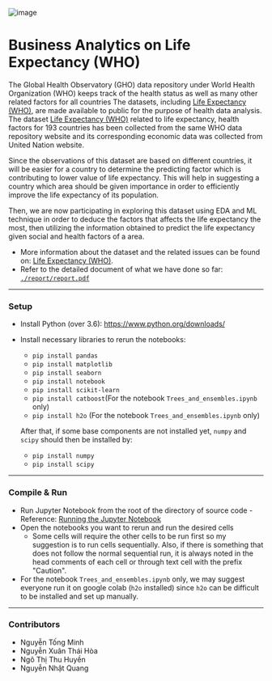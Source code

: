 ![image](https://user-images.githubusercontent.com/86721208/164498440-5f171021-c58f-470f-863c-dbb5b0325ae4.png)

# Business Analytics on Life Expectancy (WHO)

The Global Health Observatory (GHO) data repository under World Health Organization (WHO) keeps track of the health status as well as many other related factors for all countries The datasets, including [Life Expectancy (WHO)](https://www.kaggle.com/datasets/kumarajarshi/life-expectancy-who?fbclid=IwAR155pP1NyfjMQUfIxPN-s6oD06RWTAX9X0Gv5wkvPdVlUgP__Us2VNxujE), are made available to public for the purpose of health data analysis. The dataset [Life Expectancy (WHO)](https://www.kaggle.com/datasets/kumarajarshi/life-expectancy-who?fbclid=IwAR155pP1NyfjMQUfIxPN-s6oD06RWTAX9X0Gv5wkvPdVlUgP__Us2VNxujE) related to life expectancy, health factors for 193 countries has been collected from the same WHO data repository website and its corresponding economic data was collected from United Nation website.

Since the observations of this dataset are based on different countries, it will be easier for a country to determine the predicting factor which is contributing to lower value of life expectancy. This will help in suggesting a country which area should be given importance in order to efficiently improve the life expectancy of its population.

Then, we are now participating in exploring this dataset using EDA and ML technique in order to deduce the factors that affects the life expectancy the most, then utilizing the information obtained to predict the life expectancy given social and health factors of a area.

- More information about the dataset and the related issues can be found on: [Life Expectancy (WHO)](https://www.kaggle.com/datasets/kumarajarshi/life-expectancy-who?fbclid=IwAR155pP1NyfjMQUfIxPN-s6oD06RWTAX9X0Gv5wkvPdVlUgP__Us2VNxujE).
- Refer to the detailed document of what we have done so far: [`./report/report.pdf`](https://github.com/minhngt62/ml-life-expectancy/blob/main/report/report.pdf)

---
### Setup

- Install Python (over 3.6): https://www.python.org/downloads/
- Install necessary libraries to rerun the notebooks:
  - `pip install pandas`
  - `pip install matplotlib`
  - `pip install seaborn`
  - `pip install notebook`
  - `pip install scikit-learn`
  - `pip install catboost`(For the notebook `Trees_and_ensembles.ipynb` only)
  - `pip install h2o` (For the notebook `Trees_and_ensembles.ipynb` only)
  
  After that, if some base components are not installed yet, `numpy` and `scipy` should then be installed by:
  - `pip install numpy`
  - `pip install scipy`
  
---
### Compile & Run
- Run Jupyter Notebook from the root of the directory of source code - Reference: [Running the Jupyter Notebook](https://jupyter-notebook-beginner-guide.readthedocs.io/en/latest/execute.html)
- Open the notebooks you want to rerun and run the desired cells
  - Some cells will require the other cells to be run first so my suggestion is to run cells sequentially. Also, if there is something that does not follow the normal sequential run, it is always noted in the head comments of each cell or through text cell with the prefix "Caution".
- For the notebook `Trees_and_ensembles.ipynb` only, we may suggest everyone run it on google colab (`h2o` installed) since `h2o` can be difficult to be installed and set up manually.

---
### Contributors

- Nguyễn Tống Minh
- Nguyễn Xuân Thái Hòa
- Ngô Thị Thu Huyền
- Nguyễn Nhật Quang
